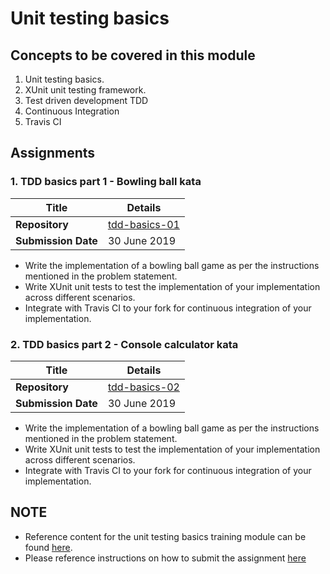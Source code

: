 # Unit testing basics

## Concepts to be covered in this module
1. Unit testing basics.
2. XUnit unit testing framework.
3. Test driven development TDD
4. Continuous Integration
5. Travis CI

## Assignments

### 1. TDD basics part 1 - Bowling ball kata

| Title | Details |
| ----- | ------- |
| **Repository** | [tdd-basics-01](https://github.com/tavisca-bootcamp/tdd-basics) |
| **Submission Date** | 30 June 2019  |

* Write the implementation of a bowling ball game as per the instructions mentioned in the problem statement.
* Write XUnit unit tests to test the implementation of your implementation across different scenarios.
* Integrate with Travis CI to your fork for continuous integration of your implementation.

### 2. TDD basics part 2 - Console calculator kata

| Title | Details |
| ----- | ------- |
| **Repository** | [tdd-basics-02](https://github.com/tavisca-bootcamp/tdd-basics-02) |
| **Submission Date** | 30 June 2019  |

* Write the implementation of a bowling ball game as per the instructions mentioned in the problem statement.
* Write XUnit unit tests to test the implementation of your implementation across different scenarios.
* Integrate with Travis CI to your fork for continuous integration of your implementation.


 ## NOTE
 * Reference content for the unit testing basics training module can be found [here](references.md).
 * Please reference instructions on how to submit the assignment [here](/initial/assignment-submission.md)
